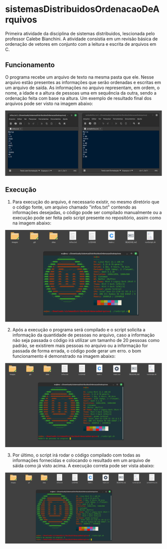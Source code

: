 # sistemasDistribuidosOrdenacaoDeArquivos
Primeira atividade da disciplina de sistemas distribuidos, lescionada pelo professor Calebe Bianchini. A atividade consistia em um revisão básica de ordenação de vetores em conjunto com a leitura e escrita de arquivos em C.

## Funcionamento
O programa recebe um arquivo de texto na mesma pasta que ele. Nesse arquivo estão presentes as informações que serão ordenadas e escritas em um arquivo de saída. As informações no arquivo representam, em ordem, o nome, a idade e a altura de pessoas uma em sequência da outra, sendo a ordenação feita com base na altura. Um exemplo de resultado final dos arquivos pode ser visto na imagem abaixo:

![Imagem dos arquivos de saída e entrada abertos](https://github.com/luca-moraes/sistemasDistribuidosOrdenacaoDeArquivos/blob/main/images/img1.png)

## Execução
1. Para execução do arquivo, é necessario existir, no mesmo diretório que o código fonte, um arquivo chamado "infos.txt" contendo as informações desejadas, o código pode ser compilado manualmente ou a execução pode ser feita pelo script presente no repositório, assim como na imagem abaixo:

![Imagem de execução do script](https://github.com/luca-moraes/sistemasDistribuidosOrdenacaoDeArquivos/blob/main/images/img2.png)

2. Após a execução o programa será compilado e o script solicita a informação da quantidade de pessoas no arquivo, caso a informação não seja passada o código irá utilizar um tamanho de 20 pessoas como padrão, se existirem mais pessoas no arquivo ou a informação for passada de forma errada, o código pode gerar um erro. o bom funcionamento é demonstrado na imagem abaixo:

![Imagem da solicitação do número de pessoas](https://github.com/luca-moraes/sistemasDistribuidosOrdenacaoDeArquivos/blob/main/images/img3.png)

3. Por último, o script irá rodar o código compilado com todas as informações fornecidas e colocando o resultado em um arquivo de sáida como já visto acima. A execução correta pode ser vista abaixo:

![Imagem do script executado com sucesso](https://github.com/luca-moraes/sistemasDistribuidosOrdenacaoDeArquivos/blob/main/images/img4.png)
